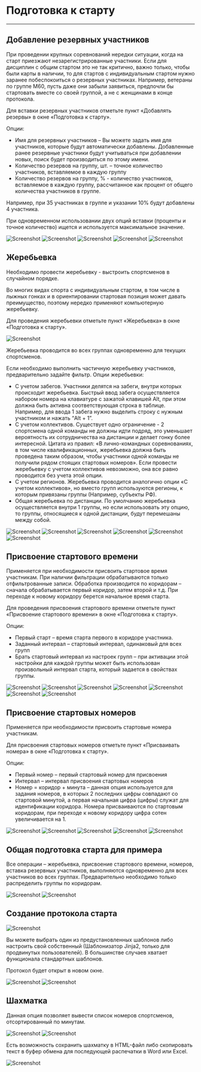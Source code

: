# Подготовка к старту

___

## Добавление резервных участников

При проведении крупных соревнований нередки ситуации, когда на старт приезжают
незарегистрированные участники. Если для дисциплин с общим стартом это не так критично, важно только, чтобы были карты в наличии, то для стартов с индивидуальным стартом нужно
заранее побеспокоиться о резервных участниках. Например, ветераны по группе М60, пусть даже они забыли заявиться, предпочли бы стартовать вместе со своей группой, а не с женщинами в
конце протокола.

Для вставки резервных участников отметьте пункт «Добавлять резервы» в окне «Подготовка к старту».

Опции:

* Имя для резервных участников – Вы можете задать имя для участников, которые будут автоматически добавлены. Добавленные ранее резервные участники будут учитываться при добавлении новых, поиск будет производиться по этому имени.
* Количество резервов на группу, шт. – точное количество участников, вставляемое в каждую группу
* Количество резервов на группу, % - количество участников, вставляемое в каждую группу, рассчитанное как процент от общего количества участников в группе.

Например, при 35 участниках в группе и указании 10% будут добавлены 4 участника.

При одновременном использовании двух опций вставки (проценты и точное количество) ищется и используется максимальное значение.

![Screenshot](img/34.png)
![Screenshot](img/35.png)
![Screenshot](img/36.png)
![Screenshot](img/37.png)
![Screenshot](img/38.png)

## Жеребьевка

Необходимо провести жеребьевку - выстроить спортсменов в случайном порядке.

Во многих видах спорта с индивидуальным стартом, в том числе в лыжных гонках и в ориентировании стартовая позиция может давать преимущество, поэтому нередко применяют компьютерную жеребьевку.

Для проведения жеребьевки отметьте пункт «Жеребьевка» в окне «Подготовка к старту».

![Screenshot](img/39.png)

Жеребьевка проводится во всех группах одновременно для текущих спортсменов.

Если необходимо выполнить частичную жеребьевку участников, предварительно задайте фильтр.
Опции жеребьевки:

* С учетом забегов. Участники делятся на забеги, внутри которых происходит жеребьевка. Быстрый ввод забега осуществляется набором номера на клавиатуре с зажатой клавишей Alt, при этом должна быть активна соответствующая строка в таблице. Например, для ввода 1 забега нужно выделить строку с нужным участником и нажать “Alt + 1”.
* С учетом коллективов. Существует одно ограничение - 2 спортсмена одной команды не должны идти подряд, это уменьшает вероятность их сотрудничества на дистанции и делает гонку более интересной. Цитата из правил: «В лично-командных соревнованиях, в том числе квалификационных, жеребьевка должна быть проведена таким образом, чтобы участники одной команды не получили рядом стоящих стартовых номеров». Если провести жеребьевку с учетом коллективов невозможно, она все равно проводится без учета этой опции.
* С учетом регионов. Жеребьевка проводится аналогично опции «С учетом коллективов», но вместо групп используются регионы, к которым привязаны группы (Например, субъекты РФ).
* Общая жеребьевка по дистанции. По умолчанию жеребьевка осуществляется внутри 1 группы, но если использовать эту опцию, то группы, относящиеся к одной дистанции, будут перемешаны между собой.

![Screenshot](img/40.png)
![Screenshot](img/41.png)
![Screenshot](img/42.png)
![Screenshot](img/43.png)
![Screenshot](img/44.png)
![Screenshot](img/45.png)

## Присвоение стартового времени

Применяется при необходимости присвоить стартовое время участникам.
При наличии фильтрации обрабатываются только отфильтрованные записи. Обработка производится по коридорам – сначала обрабатывается первый коридор, затем второй и т.д. При переходе к новому коридору берется начальное время старта.

Для проведения присвоения стартового времени отметьте пункт «Присвоение стартового времени» в окне «Подготовка к старту».

Опции:

* Первый старт – время старта первого в коридоре участника.
* Заданный интервал – стартовый интервал, одинаковый для всех групп
* Брать стартовый интервал из настроек групп – при активации этой настройки для каждой группы может быть использован произвольный интервал старта, который задается в свойствах группы.

![Screenshot](img/46.png)
![Screenshot](img/47.png)
![Screenshot](img/48.png)
![Screenshot](img/49.png)
![Screenshot](img/50.png)
![Screenshot](img/51.png)
![Screenshot](img/52.png)

## Присвоение стартовых номеров

Применяется при необходимости присвоить стартовые номера участникам.

Для присвоения стартовых номеров отметьте пункт «Присваивать номера» в окне «Подготовка к старту».

Опции:

* Первый номер – первый стартовый номер для присвоения
* Интервал – интервал присвоения стартовых номеров
* Номер = коридор + минута – данная опция используется для задания номеров, в которых 2 последних цифры совпадают со стартовой минутой, а первая начальная цифра (цифры) служат для идентификации коридора. Номера присваиваются по стартовым коридорам, при переходе к новому коридору цифра сотен увеличивается на 1.

![Screenshot](img/53.png)
![Screenshot](img/54.png)
![Screenshot](img/55.png)
![Screenshot](img/56.png)
![Screenshot](img/57.png)

## Общая подготовка старта для примера

Все операции – жеребьевка, присвоение стартового времени, номеров, вставка резервных участников, выполняются одновременно для всех участников во всех группах. Предварительно необходимо только распределить группы по коридорам.

![Screenshot](img/58.png)
![Screenshot](img/59.png)

## Создание протокола старта

![Screenshot](img/60.png)

Вы можете выбрать один из предустановленных шаблонов либо настроить свой собственный (Шаблонизатор Jinja2, только для продвинутых пользователей). В большинстве случаев хватает функционала стандартных шаблонов.

Протокол будет открыт в новом окне.

![Screenshot](img/61.png)
![Screenshot](img/62.png)

## Шахматка

Данная опция позволяет вывести список номеров спортсменов, отсортированный по минутам.

![Screenshot](img/63.png)
![Screenshot](img/64.png)

Есть возможность сохранить шахматку в HTML-файл либо скопировать текст в буфер обмена для последующей распечатки в Word или Excel.

![Screenshot](img/65.png)
